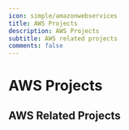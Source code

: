 ```yaml
---
icon: simple/amazonwebservices
title: AWS Projects
description: AWS Projects 
subtitle: AWS related projects
comments: false
---
```


# AWS Projects

## AWS Related Projects